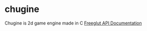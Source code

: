 # chugine
Chugine is 2d game engine made in C
[Freeglut API Documentation](https://freeglut.sourceforge.net/docs/api.php)